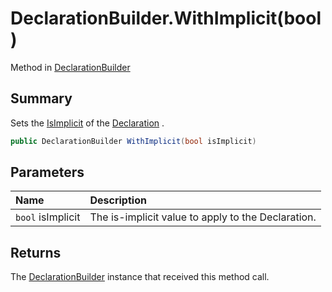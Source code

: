# DeclarationBuilder.WithImplicit(bool)

Method in [DeclarationBuilder](/api/csharp/yarn.compiler.declarationbuilder.md)

## Summary


Sets the  <a href="yarn.compiler.declaration.isimplicit.md">IsImplicit</a>  of the  <a href="yarn.compiler.declarationbuilder.declaration.md">Declaration</a> .


```csharp
public DeclarationBuilder WithImplicit(bool isImplicit)
```

## Parameters

|Name|Description|
|:---|:---|
|`bool` isImplicit|The is-implicit value to apply to the Declaration.|

## Returns

The  <a href="yarn.compiler.declarationbuilder.md">DeclarationBuilder</a>  instance that received
this method call.

